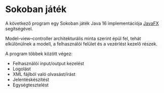 Sokoban játék
============

A következő program egy Sokoban játék Java 16 implementációja [JavaFX](https://openjfx.io/) segítségével.

Model–view–controller architekturális minta szerint épül fel, tehát elkülönülnek a modell, a felhasználói felület és a vezérlést kezelő részek.

A program többek között végez:

* Felhasználói input/output kezelést
* Logolást
* XML fájlból való olvasást/írást
* Jelentéskészítést
* Egységtesztelést